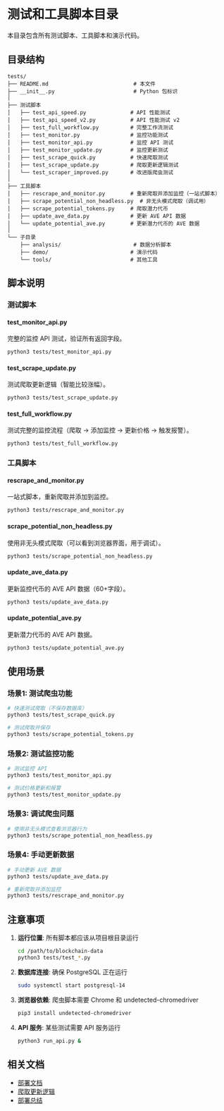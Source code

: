 # 测试和工具脚本目录

本目录包含所有测试脚本、工具脚本和演示代码。

## 目录结构

```
tests/
├── README.md                           # 本文件
├── __init__.py                         # Python 包标识
│
├── 测试脚本
│   ├── test_api_speed.py              # API 性能测试
│   ├── test_api_speed_v2.py           # API 性能测试 v2
│   ├── test_full_workflow.py          # 完整工作流测试
│   ├── test_monitor.py                # 监控功能测试
│   ├── test_monitor_api.py            # 监控 API 测试
│   ├── test_monitor_update.py         # 监控更新测试
│   ├── test_scrape_quick.py           # 快速爬取测试
│   ├── test_scrape_update.py          # 爬取更新逻辑测试
│   └── test_scraper_improved.py       # 改进版爬虫测试
│
├── 工具脚本
│   ├── rescrape_and_monitor.py        # 重新爬取并添加监控（一站式脚本）
│   ├── scrape_potential_non_headless.py  # 非无头模式爬取（调试用）
│   ├── scrape_potential_tokens.py     # 爬取潜力代币
│   ├── update_ave_data.py             # 更新 AVE API 数据
│   └── update_potential_ave.py        # 更新潜力代币的 AVE 数据
│
└── 子目录
    ├── analysis/                       # 数据分析脚本
    ├── demo/                          # 演示代码
    └── tools/                         # 其他工具
```

## 脚本说明

### 测试脚本

#### test_monitor_api.py
完整的监控 API 测试，验证所有返回字段。

```bash
python3 tests/test_monitor_api.py
```

#### test_scrape_update.py
测试爬取更新逻辑（智能比较涨幅）。

```bash
python3 tests/test_scrape_update.py
```

#### test_full_workflow.py
测试完整的监控流程（爬取 → 添加监控 → 更新价格 → 触发报警）。

```bash
python3 tests/test_full_workflow.py
```

### 工具脚本

#### rescrape_and_monitor.py
一站式脚本，重新爬取并添加到监控。

```bash
python3 tests/rescrape_and_monitor.py
```

#### scrape_potential_non_headless.py
使用非无头模式爬取（可以看到浏览器界面，用于调试）。

```bash
python3 tests/scrape_potential_non_headless.py
```

#### update_ave_data.py
更新监控代币的 AVE API 数据（60+字段）。

```bash
python3 tests/update_ave_data.py
```

#### update_potential_ave.py
更新潜力代币的 AVE API 数据。

```bash
python3 tests/update_potential_ave.py
```

## 使用场景

### 场景1: 测试爬虫功能

```bash
# 快速测试爬取（不保存数据库）
python3 tests/test_scrape_quick.py

# 测试爬取并保存
python3 tests/scrape_potential_tokens.py
```

### 场景2: 测试监控功能

```bash
# 测试监控 API
python3 tests/test_monitor_api.py

# 测试价格更新和报警
python3 tests/test_monitor_update.py
```

### 场景3: 调试爬虫问题

```bash
# 使用非无头模式查看浏览器行为
python3 tests/scrape_potential_non_headless.py
```

### 场景4: 手动更新数据

```bash
# 手动更新 AVE 数据
python3 tests/update_ave_data.py

# 重新爬取并添加监控
python3 tests/rescrape_and_monitor.py
```

## 注意事项

1. **运行位置**: 所有脚本都应该从项目根目录运行
   ```bash
   cd /path/to/blockchain-data
   python3 tests/test_*.py
   ```

2. **数据库连接**: 确保 PostgreSQL 正在运行
   ```bash
   sudo systemctl start postgresql-14
   ```

3. **浏览器依赖**: 爬虫脚本需要 Chrome 和 undetected-chromedriver
   ```bash
   pip3 install undetected-chromedriver
   ```

4. **API 服务**: 某些测试需要 API 服务运行
   ```bash
   python3 run_api.py &
   ```

## 相关文档

- [部署文档](../deployment/CENTOS_DEPLOYMENT.md)
- [爬取更新逻辑](../SCRAPE_UPDATE_LOGIC.md)
- [部署总结](../DEPLOYMENT_SUMMARY.md)
